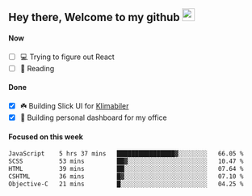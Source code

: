 ## Hey there, Welcome to my github <img src="https://media.giphy.com/media/hvRJCLFzcasrR4ia7z/giphy.gif" width="25px">

#### Now
- [ ] 💻 Trying to figure out React
- [ ] 📕 Reading

#### Done
- [x] ☘️ Building Slick UI for [Klimabiler](https://klimabiler.dk)
- [x] 🚀 Building personal dashboard for my office
 
 #### Focused on this week
<!--START_SECTION:waka-->

```txt
JavaScript    5 hrs 37 mins   ████████████████▓░░░░░░░░   66.05 %
SCSS          53 mins         ██▓░░░░░░░░░░░░░░░░░░░░░░   10.47 %
HTML          39 mins         ██░░░░░░░░░░░░░░░░░░░░░░░   07.64 %
CSHTML        36 mins         █▓░░░░░░░░░░░░░░░░░░░░░░░   07.10 %
Objective-C   21 mins         █░░░░░░░░░░░░░░░░░░░░░░░░   04.25 %
```

<!--END_SECTION:waka-->

